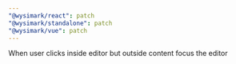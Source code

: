 ```yaml
---
"@wysimark/react": patch
"@wysimark/standalone": patch
"@wysimark/vue": patch
---
```


When user clicks inside editor but outside content focus the editor
